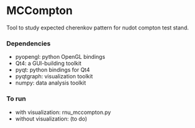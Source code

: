 # MCCompton

Tool to study expected cherenkov pattern for nudot compton test stand.

### Dependencies

* pyopengl: python OpenGL bindings
* Qt4: a GUI-building toolkit
* pyqt: python bindings for Qt4 
* pyqtgraph: visualization toolkit
* numpy: data analysis toolkit

### To run

* with visualization: rnu_mccompton.py
* without visualization: (to do)
